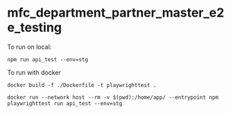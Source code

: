 # mfc_department_partner_master_e2e_testing

To run on local:

    npm run api_test --env=stg

To run with docker

    docker build -f ./Dockerfile -t playwrighttest .

    docker run --network host --rm -v $(pwd):/home/app/ --entrypoint npm playwrighttest run api_test --env=stg

